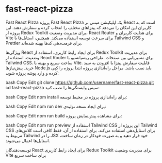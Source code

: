 # fast-react-pizza
Fast React Pizza
پروژه Fast React Pizza یک اپلیکیشن مبتنی بر React است که به کاربران این امکان را می‌دهد که پیتزاهای مختلف را انتخاب کرده و سفارش دهند. این پروژه از Redux Toolkit برای مدیریت وضعیت، React Router برای هدایت کاربران و Vite برای سرعت توسعه استفاده می‌کند. همچنین، استایل‌ها با Tailwind CSS و Prettier برای فرمت‌دهی کدها بهینه شده‌اند.

ویژگی‌ها
React برای ایجاد رابط کاربری.
استفاده از Redux Toolkit برای مدیریت وضعیت.
استفاده از React Router برای مسیریابی بین صفحات.
طراحی ریسپانسیو با Tailwind CSS.
ساخت سریع و بهینه با Vite.
قابلیت سفارش پیتزا با افزودن به سبد خرید.
پیش‌نیازها
Node.js باید نصب باشد.
مراحل راه‌اندازی پروژه
ابتدا پروژه را کپی کرده و وارد پوشه پروژه شوید:

bash
Copy
Edit
git clone https://github.com/username/fast-react-pizza.git
cd fast-react-pizza
سپس وابستگی‌ها را نصب کنید:

bash
Copy
Edit
npm install
برای راه‌اندازی پروژه در محیط توسعه:

bash
Copy
Edit
npm run dev
برای ایجاد نسخه تولیدی:

bash
Copy
Edit
npm run build
برای مشاهده پیش‌نمایش پروژه:

bash
Copy
Edit
npm run preview
استفاده از Tailwind CSS
این پروژه از Tailwind CSS برای استایل‌دهی استفاده می‌کند. برای استفاده از آن، فقط کافی است کلاس‌های مربوط به Tailwind را در JSX خود قرار دهید و به صورت خودکار در زمان ساخت، استایل‌ها اعمال می‌شوند.

توسعه‌دهندگان
React برای ایجاد رابط کاربری
Redux Toolkit برای مدیریت وضعیت
Vite برای ساخت سریع
